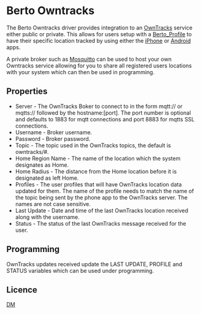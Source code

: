 # Berto Owntracks

The Berto Owntracks driver provides integration to an [OwnTracks](https://owntracks.org) service either public or private. This allows for users setup with a [Berto_Profile](../../src/Berto_Profile/README.md) to have their specific location tracked by using either the [iPhone](https://itunes.apple.com/us/app/mqttitude/id692424691) or [Android](https://play.google.com/store/apps/details?id=org.owntracks.android) apps.

A private broker such as [Mosquitto](https://mosquitto.org) can be used to host your own Owntracks service allowing for you to share all registered users locations with your system which can then be used in programming.

## Properties

* Server - The OwnTracks Boker to connect to in the form mqtt:// or mqtts:// followed by the hostname:[port]. The port number is optional and defaults to 1883 for mqtt connections and port 8883 for mqtts SSL connections.
* Username - Broker username.
* Password - Broker password.
* Topic - The topic used in the OwnTracks topics, the default is owntracks/#.
* Home Region Name - The name of the location which the system designates as Home.
* Home Radius - The distance from the Home location before it is designated as left Home.
* Profiles - The user profiles that will have OwnTracks location data updated for them. The name of the profile needs to match the name of the topic being sent by the phone app to the OwnTracks server. The names are not case sensitive.
* Last Update - Date and time of the last OwnTracks location received along with the username.
* Status - The status of the last OwnTracks message received for the user.

## Programming 

OwnTracks updates received update the LAST UPDATE, PROFILE and STATUS variables which can be used under programming.

## Licence

[DM](../../LICENSE.md)